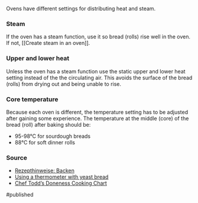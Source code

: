 Ovens have different settings for distributing heat and steam. 

### Steam
If the oven has a steam function, use it so bread (rolls) rise well in the oven. If not, [[Create steam in an oven]].

### Upper and lower heat 
Unless the oven has a steam function use the static upper and lower heat setting instead of the the circulating air. This avoids the surface of the bread (rolls) from drying out and being unable to rise.  

### Core temperature
Because each oven is different, the temperature setting has to be adjusted after gaining some experience. The temperature at the middle (core) of the bread (roll) after baking should be:
* 95-98°C for sourdough breads
* 88°C for soft dinner rolls


### Source
- [Rezepthinweise: Backen](https://www.ploetzblog.de/rezepthinweise/)
- [Using a thermometer with yeast bread](https://www.kingarthurbaking.com/blog/2017/04/07/using-a-thermometer-with-yeast-bread)
- [Chef Todd’s Doneness Cooking Chart](https://cookingwithcheftodd.files.wordpress.com/2013/07/chef-todd_s-doneness-cooking-chart-baked-goods.pdf)

#published 